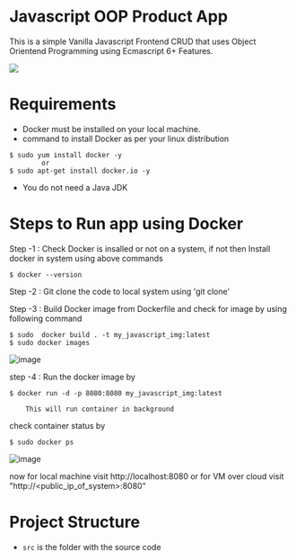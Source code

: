 # Javascript OOP Product App

This is a simple Vanilla Javascript Frontend CRUD that uses Object Orientend Programming using Ecmascript 6+ Features.

![](docs/screenshot.png)

# Requirements
- Docker must be installed on your local machine.
- command to install Docker as per your linux distribution
```
$ sudo yum install docker -y
        or
$ sudo apt-get install docker.io -y
```
- You do not need a Java JDK

# Steps to Run app using Docker
Step -1 : Check Docker is insalled or not on a system, if not then Install docker in system using above commands
```
$ docker --version
```

Step -2 : Git clone the code to local system using 'git clone'

Step -3 : Build Docker image from Dockerfile and check for image by using following command
```
$ sudo  docker build . -t my_javascript_img:latest
$ sudo docker images
```
![image](https://user-images.githubusercontent.com/117855172/224004024-51823f63-fe24-4db2-a9ba-36a065a443ee.png)

step -4 : Run the docker image by 
```
$ docker run -d -p 8080:8080 my_javascript_img:latest
```
        This will run container in background 
check container status by 
```
$ sudo docker ps
```
![image](https://user-images.githubusercontent.com/117855172/224004801-16b4571b-415c-43b6-87c3-d21c9b75e126.png)


now for local machine visit http://localhost:8080
or for VM over cloud visit "http://<public_ip_of_system>:8080"
# Project Structure

- `src` is the folder with the source code
